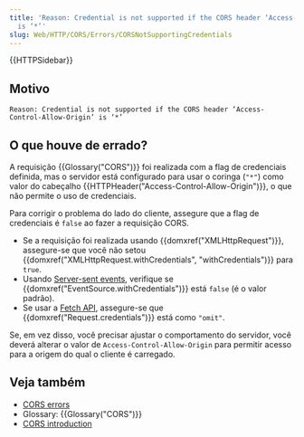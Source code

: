 ```yaml
---
title: 'Reason: Credential is not supported if the CORS header ‘Access-Control-Allow-Origin’
  is ‘*’'
slug: Web/HTTP/CORS/Errors/CORSNotSupportingCredentials
---
```

{{HTTPSidebar}}

## Motivo

```
Reason: Credential is not supported if the CORS header ‘Access-Control-Allow-Origin’ is ‘*’
```

## O que houve de errado?

A requisição {{Glossary("CORS")}} foi realizada com a flag de credenciais definida, mas o servidor está configurado para usar o coringa (`"*"`) como valor do cabeçalho {{HTTPHeader("Access-Control-Allow-Origin")}}, o que não permite o uso de credenciais.

Para corrigir o problema do lado do cliente, assegure que a flag de credenciais é `false` ao fazer a requisição CORS.

- Se a requisição foi realizada usando {{domxref("XMLHttpRequest")}}, assegure-se que você não setou {{domxref("XMLHttpRequest.withCredentials", "withCredentials")}} para `true`.
- Usando [Server-sent events](/pt-BR/docs/Web/API/Server-sent_events), verifique se {{domxref("EventSource.withCredentials")}} está `false` (é o valor padrão).
- Se usar a [Fetch API](/pt-BR/docs/Web/API/Fetch_API), assegure-se que {{domxref("Request.credentials")}} está como `"omit"`.

Se, em vez disso, você precisar ajustar o comportamento do servidor, você deverá alterar o valor de `Access-Control-Allow-Origin` para permitir acesso para a origem do qual o cliente é carregado.

## Veja também

- [CORS errors](/pt-BR/docs/Web/HTTP/CORS/Errors)
- Glossary: {{Glossary("CORS")}}
- [CORS introduction](/pt-BR/docs/Web/HTTP/CORS)
